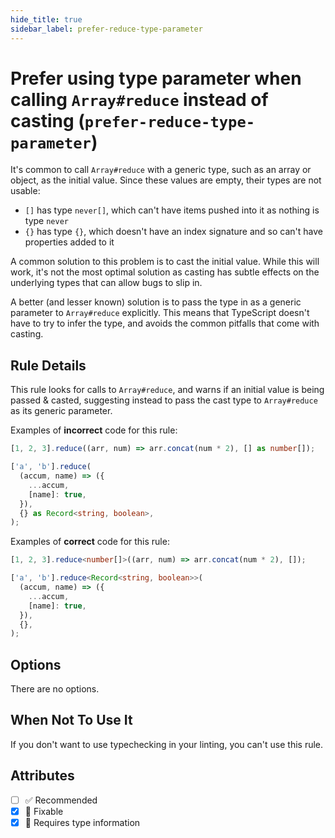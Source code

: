 ```yaml
---
hide_title: true
sidebar_label: prefer-reduce-type-parameter
---
```


# Prefer using type parameter when calling `Array#reduce` instead of casting (`prefer-reduce-type-parameter`)

It's common to call `Array#reduce` with a generic type, such as an array or object, as the initial value.
Since these values are empty, their types are not usable:

- `[]` has type `never[]`, which can't have items pushed into it as nothing is type `never`
- `{}` has type `{}`, which doesn't have an index signature and so can't have properties added to it

A common solution to this problem is to cast the initial value. While this will work, it's not the most optimal
solution as casting has subtle effects on the underlying types that can allow bugs to slip in.

A better (and lesser known) solution is to pass the type in as a generic parameter to `Array#reduce` explicitly.
This means that TypeScript doesn't have to try to infer the type, and avoids the common pitfalls that come with casting.

## Rule Details

This rule looks for calls to `Array#reduce`, and warns if an initial value is being passed & casted,
suggesting instead to pass the cast type to `Array#reduce` as its generic parameter.

Examples of **incorrect** code for this rule:

```ts
[1, 2, 3].reduce((arr, num) => arr.concat(num * 2), [] as number[]);

['a', 'b'].reduce(
  (accum, name) => ({
    ...accum,
    [name]: true,
  }),
  {} as Record<string, boolean>,
);
```

Examples of **correct** code for this rule:

```ts
[1, 2, 3].reduce<number[]>((arr, num) => arr.concat(num * 2), []);

['a', 'b'].reduce<Record<string, boolean>>(
  (accum, name) => ({
    ...accum,
    [name]: true,
  }),
  {},
);
```

## Options

There are no options.

## When Not To Use It

If you don't want to use typechecking in your linting, you can't use this rule.

## Attributes

- [ ] ✅ Recommended
- [x] 🔧 Fixable
- [x] 💭 Requires type information
